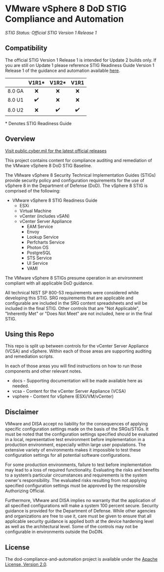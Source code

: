 # VMware vSphere 8 DoD STIG Compliance and Automation
*STIG Status: Official STIG Version 1 Release 1*

## Compatibility
The official STIG Version 1 Release 1 is intended for Update 2 builds only. If you are still on Update 1 please reference STIG Readiness Guide Version 1 Release 1 of the guidance and automation available [here](https://github.com/vmware/dod-compliance-and-automation/tree/archive-vsphere-8u1).  

|                |        V1R1*       |         V1R2*      |         V1R1       |
|:--------------:|:------------------:|:------------------:|:------------------:|
|     8.0 GA     |        :x:         |         :x:        |         :x:        |
|     8.0 U1     | :heavy_check_mark: |         :x:        |         :x:        |
|     8.0 U2     |        :x:         | :heavy_check_mark: | :heavy_check_mark: |

\* Denotes STIG Readiness Guide

## Overview
[Visit public.cyber.mil for the latest official releases](https://public.cyber.mil/stigs/)

This project contains content for compliance auditing and remediation of the VMware vSphere 8 DoD STIG Baseline.

The VMware vSphere 8 Security Technical Implementation Guides (STIGs) provide security policy and configuration requirements for the use of vSphere 8 in the Department of Defense (DoD). The vSphere 8 STIG is comprised of the following:

- VMware vSphere 8 STIG Readiness Guide
  - ESXi
  - Virtual Machine
  - vCenter (includes vSAN)
  - vCenter Server Appliance
    - EAM Service
    - Envoy
    - Lookup Service
    - Perfcharts Service
    - Photon OS
    - PostgreSQL
    - STS Service
    - UI Service
    - VAMI

The VMware vSphere 8 STIGs presume operation in an environment compliant with all applicable DoD guidance.

All technical NIST SP 800-53 requirements were considered while developing this STIG. SRG requirements that are applicable and configurable are included in the SRG content spreadsheets and will be included in the final STIG. Other controls that are "Not Applicable", "Inherently Met" or "Does Not Meet" are not included, here or in the final STIG.

## Using this Repo

This repo is split up between controls for the vCenter Server Appliance (VCSA) and vSphere.  Within each of those areas are supporting auditing and remediation scripts.  

In each of those areas you will find instructions on how to run those components and other relevant notes.  

- docs - Supporting documentation will be made available here as needed.
- vcsa - Content for the vCenter Server Appliance (VCSA)
- vsphere - Content for vSphere (ESXi/VM/vCenter)

## Disclaimer

VMware and DISA accept no liability for the consequences of applying specific configuration settings made on the basis of the SRGs/STIGs. It must be noted that the configuration settings specified should be evaluated in a local, representative test environment before implementation in a production environment, especially within large user populations. The extensive variety of environments makes it impossible to test these configuration settings for all potential software configurations.

For some production environments, failure to test before implementation may lead to a loss of required functionality. Evaluating the risks and benefits to a system’s particular circumstances and requirements is the system owner's responsibility. The evaluated risks resulting from not applying specified configuration settings must be approved by the responsible Authorizing Official.

Furthermore, VMware and DISA implies no warranty that the application of all specified configurations will make a system 100 percent secure. Security guidance is provided for the Department of Defense. While other agencies and organizations are free to use it, care must be given to ensure that all applicable security guidance is applied both at the device hardening level as well as the architectural level. Some of the controls may not be configurable in environments outside the DoDIN.

## License

The dod-compliance-and-automation project is available under the [Apache License, Version 2.0](LICENSE).
